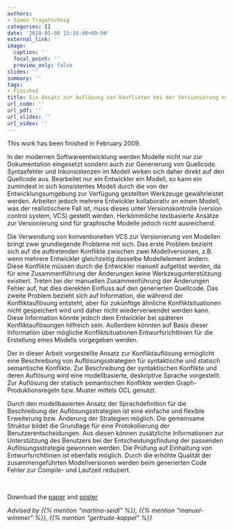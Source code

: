 ```yaml
---
authors:
- Simon Tragatschnig
categories: []
date: '2020-05-08 15:18:40+00:00'
external_link: ''
image:
  caption: ''
  focal_point: ''
  preview_only: false
slides: ''
summary: ''
tags:
- Finished
title: Ein Ansatz zur Auflösung von Konflikten bei der Versionierung von Modellen
url_code: ''
url_pdf: ''
url_slides: ''
url_video: ''
---
```


This work has been finished in February 2009.

In der modernen Softwareentwicklung werden Modelle nicht nur zur Dokumentation eingesetzt sondern auch zur Generierung von Quellcode. Syntaxfehler und Inkonsistenzen im Modell wirken sich daher direkt auf den Quellcode aus. Bearbeitet nur ein Entwickler ein Modell, so kann ein zumindest in sich konsistentes Modell durch die von der Entwicklungsumgebung zur Verfügung gestellten Werkzeuge gewährleistet werden. Arbeiten jedoch mehrere Entwickler kollaborativ an einem Modell, was der realistischere Fall ist, muss dieses unter Versionskontrolle (version control system, VCS) gestellt werden. Herkömmliche textbasierte Ansätze zur Versionierung sind für graphische Modelle jedoch nicht ausreichend.

Die Verwendung von konventionellen VCS zur Versionierung von Modellen bringt zwei grundlegende Probleme mit sich. Das erste Problem bezieht sich auf die auftretenden Konflikte zwischen zwei Modellversionen, z.B. wenn mehrere Entwickler gleichzeitig dasselbe Modellelement ändern. Diese Konflikte müssen durch die Entwickler manuell aufgelöst werden, da für eine Zusammenführung der Änderungen keine Werkzeugunterstützung existiert. Treten bei der manuellen Zusammenführung der Änderungen Fehler auf, hat dies dierekten Einfluss auf den generierten Quellcode. Das zweite Problem bezieht sich auf Information, die während der Konfliktauflösung entsteht, aber für zukünftige ähnliche Konfliktsituationen nicht gespeichert wird und daher nicht wiederverwendet werden kann. Diese Information könnte jedoch dem Entwickler bei späteren Konfliktauflösungen hilfreich sein. Außerdem könnten auf Basis dieser Information über mögliche Konfliktsituationen Entwurfsrichtlinien für die Erstellung eines Modells vorgegeben werden.

Der in dieser Arbeit vorgestellte Ansatz zur Konfliktauflösung ermöglicht eine Beschreibung von Auflösungsstrategien für syntaktische und statisch semantische Konflikte. Zur Beschreibung der syntaktischen Konflikte und deren Auflösung wird eine modellbasierte, deskriptive Sprache vorgestellt. Zur Auflösung der statisch semantischen Konflikte werden Graph-Produktionsregeln bzw. Muster mittels OCL genutzt.

Durch den modellbasierten Ansatz der Sprachdefinition für die Beschreibung der Auflösungsstrategien ist eine einfache und flexible Erweiterung bzw. Änderung der Strategien möglich. Die gemeinsame Struktur bildet die Grundlage für eine Protokollierung der Benutzerentscheidungen. Aus diesen können zusätzliche Informationen zur Unterstützung des Benutzers bei der Entscheidungsfindung der passenden Auflösungsstrategie gewonnen werden. Die Prüfung auf Einhaltung von Entwurfsrichtlinien ist ebenfalls möglich. Durch die erhöhte Qualität der zusammengeführten Modellversionen werden beim generierten Code Fehler zur Compile- und Laufzeit reduziert.

&nbsp;

 Download the [paper](https://www.big.tuwien.ac.at/app/uploads/2016/10/Tragatschnig_paper.pdf) and [poster](https://www.big.tuwien.ac.at/app/uploads/2016/10/Tragatschnig_poster.pdf)

*Advised by {{% mention "martina-seidl" %}}, {{% mention "manuel-wimmer" %}}, {{% mention "gertrude-kappel" %}}*